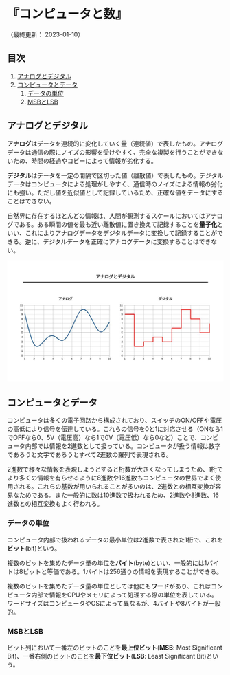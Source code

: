 # 『コンピュータと数』

（最終更新： 2023-01-10）


## 目次

1. [アナログとデジタル](#アナログとデジタル)
1. [コンピュータとデータ](#コンピュータとデータ)
	1. [データの単位](#データの単位)
	1. [MSBとLSB](#msbとlsb)


## アナログとデジタル

**アナログ**はデータを連続的に変化していく量（連続値）で表したもの。アナログデータは通信の際にノイズの影響を受けやすく、完全な複製を行うことができないため、時間の経過やコピーによって情報が劣化する。

**デジタル**はデータを一定の間隔で区切った値（離散値）で表したもの。デジタルデータはコンピュータによる処理がしやすく、通信時のノイズによる情報の劣化にも強い。ただし値を近似値として記録しているため、正確な値をデータにすることはできない。

自然界に存在するほとんどの情報は、人間が観測するスケールにおいてはアナログである。ある瞬間の値を最も近い離散値に置き換えて記録することを**量子化**といい、これによりアナログデータをデジタルデータに変換して記録することができる。逆に、デジタルデータを正確にアナログデータに変換することはできない。

![アナログとデジタル](../assets/images/analog_and_digital.jpg)


## コンピュータとデータ

コンピュータは多くの電子回路から構成されており、スイッチのON/OFFや電圧の高低により信号を伝達している。これらの信号を0と1に対応させる（ONなら1でOFFなら0、5V（電圧高）なら1で0V（電圧低）なら0など）ことで、コンピュータ内部では情報を2進数として扱っている。コンピュータが扱う情報は数字であろうと文字であろうとすべて2進数の羅列で表現される。

2進数で様々な情報を表現しようとすると桁数が大きくなってしまうため、1桁でより多くの情報を有らせるように8進数や16進数もコンピュータの世界でよく使用される。これらの基数が用いられることが多いのは、2進数との相互変換が容易なためである。また一般的に数は10進数で扱われるため、2進数や8進数、16進数との相互変換もよく行われる。

### データの単位

コンピュータ内部で扱われるデータの最小単位は2進数で表された1桁で、これを**ビット**(bit)という。

複数のビットを集めたデータ量の単位を**バイト**(byte)といい、一般的には1バイトは8ビットと等価である。1バイトは256通りの情報を表現することができる。

複数のビットを集めたデータ量の単位としては他にも**ワード**があり、これはコンピュータ内部で情報をCPUやメモリによって処理する際の単位を表している。ワードサイズはコンピュータやOSによって異なるが、4バイトや8バイトが一般的。

### MSBとLSB

ビット列において一番左のビットのことを**最上位ビット**(**MSB**: Most Significant Bit)、一番右側のビットのことを**最下位ビット**(**LSB**: Least Significant Bit)という。
